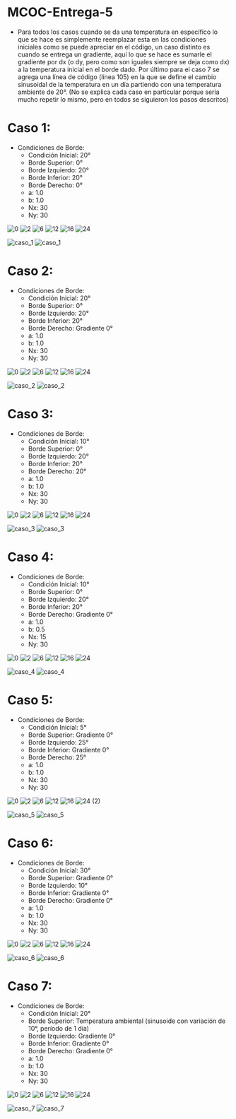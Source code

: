 # MCOC-Entrega-5


* Para todos los casos cuando se da una temperatura en específico lo que se hace es simplemente reemplazar esta en las condiciones iniciales como se puede apreciar en el código, un caso distinto es cuando se entrega un gradiente, aquí lo que se hace es sumarle el gradiente por dx (o dy, pero como son iguales siempre se deja como dx) a la temperatura inicial en el borde dado. Por último para el caso 7 se agrega una línea de código (línea 105) en la que se define el cambio sinusoidal de la temperatura en un día partiendo con una temperatura ambiente de 20°.     (No se explica cada caso en particular porque sería mucho repetir lo mismo, pero en todos se siguieron los pasos descritos)

# Caso 1:
* Condiciones de Borde:
  * Condición Inicial: 20°
  * Borde Superior: 0°
  * Borde Izquierdo: 20°
  * Borde Inferior: 20°
  * Borde Derecho: 0°
  * a: 1.0
  * b: 1.0
  * Nx: 30
  * Ny: 30
  
![0](https://user-images.githubusercontent.com/69210578/98312108-c0d73800-1faf-11eb-809e-aafa21a02342.png)
![2](https://user-images.githubusercontent.com/69210578/98312112-c16fce80-1faf-11eb-8835-67109d159171.png)
![6](https://user-images.githubusercontent.com/69210578/98312114-c2086500-1faf-11eb-8015-18c78ba10dd2.png) 
![12](https://user-images.githubusercontent.com/69210578/98312116-c2a0fb80-1faf-11eb-8a54-738e739ee7c5.png)
![16](https://user-images.githubusercontent.com/69210578/98312117-c2a0fb80-1faf-11eb-91d8-df940a5d2099.png)
![24](https://user-images.githubusercontent.com/69210578/98312119-c3399200-1faf-11eb-88a4-a73a5594ef4a.png)

![caso_1](https://user-images.githubusercontent.com/69210578/98313618-02b5ad80-1fb3-11eb-9782-b38adb55df89.png)
![caso_1](https://user-images.githubusercontent.com/69210578/98310779-a059ae80-1fac-11eb-85c5-2d71c9177df8.gif)


# Caso 2:
* Condiciones de Borde:
  * Condición Inicial: 20°
  * Borde Superior: 0°
  * Borde Izquierdo: 20°
  * Borde Inferior: 20°
  * Borde Derecho: Gradiente 0°
  * a: 1.0
  * b: 1.0
  * Nx: 30
  * Ny: 30
  
  
![0](https://user-images.githubusercontent.com/69210578/98312200-fb40d500-1faf-11eb-87da-f0cffcd5c474.png)
![2](https://user-images.githubusercontent.com/69210578/98312202-fb40d500-1faf-11eb-889b-23a0b6b27982.png)
![6](https://user-images.githubusercontent.com/69210578/98312204-fbd96b80-1faf-11eb-9e3f-45cb61972d81.png)
![12](https://user-images.githubusercontent.com/69210578/98312194-fa0fa800-1faf-11eb-9359-bd3eb57d57c4.png)
![16](https://user-images.githubusercontent.com/69210578/98312197-faa83e80-1faf-11eb-8526-290d21b0c61a.png)
![24](https://user-images.githubusercontent.com/69210578/98312198-faa83e80-1faf-11eb-9ecb-2a42430f07d3.png)
  
![caso_2](https://user-images.githubusercontent.com/69210578/98313628-06493480-1fb3-11eb-931a-8073953778d4.png)
![caso_2](https://user-images.githubusercontent.com/69210578/98310797-aa7bad00-1fac-11eb-8e58-100ee4978f30.gif)


# Caso 3:
* Condiciones de Borde:
  * Condición Inicial: 10°
  * Borde Superior: 0°
  * Borde Izquierdo: 20°
  * Borde Inferior: 20°
  * Borde Derecho: 20°
  * a: 1.0
  * b: 1.0
  * Nx: 30
  * Ny: 30
 
![0](https://user-images.githubusercontent.com/69210578/98312281-1dd2ee00-1fb0-11eb-8192-47b8fe6590c1.png)
![2](https://user-images.githubusercontent.com/69210578/98312283-1e6b8480-1fb0-11eb-91b9-3b1c266c2a39.png)
![6](https://user-images.githubusercontent.com/69210578/98312284-1e6b8480-1fb0-11eb-8b1e-a84f1538f471.png)
![12](https://user-images.githubusercontent.com/69210578/98312277-1ca1c100-1fb0-11eb-889d-f9ce7811c347.png)
![16](https://user-images.githubusercontent.com/69210578/98312278-1d3a5780-1fb0-11eb-9453-107368e67975.png)
![24](https://user-images.githubusercontent.com/69210578/98312279-1dd2ee00-1fb0-11eb-9723-d51c4b9e946a.png)


![caso_3](https://user-images.githubusercontent.com/69210578/98313635-0a755200-1fb3-11eb-9f9f-dddc31c4e313.png)
![caso_3](https://user-images.githubusercontent.com/69210578/98310827-b6676f00-1fac-11eb-8de5-a6ce6801a8b2.gif)


# Caso 4:
* Condiciones de Borde:
  * Condición Inicial: 10°
  * Borde Superior: 0°
  * Borde Izquierdo: 20°
  * Borde Inferior: 20°
  * Borde Derecho: Gradiente 0°
  * a: 1.0
  * b: 0.5
  * Nx: 15
  * Ny: 30
  
 
![0](https://user-images.githubusercontent.com/69210578/98312319-38a56280-1fb0-11eb-83d7-6721a6351b10.png)
![2](https://user-images.githubusercontent.com/69210578/98312320-393df900-1fb0-11eb-98ef-f534ebf82266.png)
![6](https://user-images.githubusercontent.com/69210578/98312321-39d68f80-1fb0-11eb-9e2a-ffb99f870c77.png)
![12](https://user-images.githubusercontent.com/69210578/98312313-37743580-1fb0-11eb-93d7-4ba1aca94a23.png)
![16](https://user-images.githubusercontent.com/69210578/98312316-380ccc00-1fb0-11eb-857c-08fff942d571.png)
![24](https://user-images.githubusercontent.com/69210578/98312317-38a56280-1fb0-11eb-8531-8ce2fe060c36.png)

![caso_4](https://user-images.githubusercontent.com/69210578/98313638-0ba67f00-1fb3-11eb-9272-a621d86947bb.png)
![caso_4](https://user-images.githubusercontent.com/69210578/98310837-bb2c2300-1fac-11eb-9397-e03d91d09f72.gif)


# Caso 5:
* Condiciones de Borde:
  * Condición Inicial: 5°
  * Borde Superior: Gradiente 0°
  * Borde Izquierdo: 25°
  * Borde Inferior: Gradiente 0°
  * Borde Derecho: 25°
  * a: 1.0
  * b: 1.0
  * Nx: 30
  * Ny: 30


![0](https://user-images.githubusercontent.com/69210578/98312350-4d81f600-1fb0-11eb-86de-5a24a4506ca2.png)
![2](https://user-images.githubusercontent.com/69210578/98312351-4d81f600-1fb0-11eb-9f4f-5eac9cabbfbe.png)
![6](https://user-images.githubusercontent.com/69210578/98312353-4e1a8c80-1fb0-11eb-9224-b6a9672223f7.png)
![12](https://user-images.githubusercontent.com/69210578/98312345-4c50c900-1fb0-11eb-830c-a5a8314c72f6.png)
![16](https://user-images.githubusercontent.com/69210578/98312347-4ce95f80-1fb0-11eb-95b6-2149f48f34bf.png)
![24 (2)](https://user-images.githubusercontent.com/69210578/98312348-4ce95f80-1fb0-11eb-994b-f9f0c94130cd.png)


![caso_5](https://user-images.githubusercontent.com/69210578/98313643-0d704280-1fb3-11eb-9129-a02cee3a09b9.png)
![caso_5](https://user-images.githubusercontent.com/69210578/98310847-c1220400-1fac-11eb-8880-9c01786ecce0.gif)


# Caso 6:
* Condiciones de Borde:
  * Condición Inicial: 30°
  * Borde Superior: Gradiente 0°
  * Borde Izquierdo: 10°
  * Borde Inferior: Gradiente 0°
  * Borde Derecho: Gradiente 0°
  * a: 1.0
  * b: 1.0
  * Nx: 30
  * Ny: 30
  
  
![0](https://user-images.githubusercontent.com/69210578/98312395-638fb680-1fb0-11eb-9e58-7e8848f20629.png)
![2](https://user-images.githubusercontent.com/69210578/98312396-638fb680-1fb0-11eb-9b8f-04a0702b0cb5.png)
![6](https://user-images.githubusercontent.com/69210578/98312397-64284d00-1fb0-11eb-8f49-d141824d5430.png)
![12](https://user-images.githubusercontent.com/69210578/98312390-625e8980-1fb0-11eb-92f2-f1a0ef42fb46.png)
![16](https://user-images.githubusercontent.com/69210578/98312392-62f72000-1fb0-11eb-9c1f-7e366f4c3fcb.png)
![24](https://user-images.githubusercontent.com/69210578/98312394-62f72000-1fb0-11eb-9bac-dbf5f1aa5a9a.png)

![caso_6](https://user-images.githubusercontent.com/69210578/98313645-0f3a0600-1fb3-11eb-8528-756ed42fead3.png)
![caso_6](https://user-images.githubusercontent.com/69210578/98310857-c8491200-1fac-11eb-91a7-8ce775ebdfc4.gif)

# Caso 7:
* Condiciones de Borde:
  * Condición Inicial: 20°
  * Borde Superior: Temperatura ambiental (sinusoide con variación de 10°, período de 1 día)
  * Borde Izquierdo: Gradiente 0°
  * Borde Inferior: Gradiente 0°
  * Borde Derecho: Gradiente 0°
  * a: 1.0
  * b: 1.0
  * Nx: 30
  * Ny: 30
  
  
![0](https://github.com/ooyarce/MCOC---Entrega-5/blob/main/Caso%207/Resultados/frame_0000.png)
![2](https://user-images.githubusercontent.com/69210578/98312396-638fb680-1fb0-11eb-9b8f-04a0702b0cb5.png)
![6](https://user-images.githubusercontent.com/69210578/98312397-64284d00-1fb0-11eb-8f49-d141824d5430.png)
![12](https://user-images.githubusercontent.com/69210578/98312390-625e8980-1fb0-11eb-92f2-f1a0ef42fb46.png)
![16](https://user-images.githubusercontent.com/69210578/98312392-62f72000-1fb0-11eb-9c1f-7e366f4c3fcb.png)
![24](https://user-images.githubusercontent.com/69210578/98312394-62f72000-1fb0-11eb-9bac-dbf5f1aa5a9a.png)

![caso_7](https://user-images.githubusercontent.com/69210578/98313645-0f3a0600-1fb3-11eb-8528-756ed42fead3.png)
![caso_7](https://user-images.githubusercontent.com/69210578/98310857-c8491200-1fac-11eb-91a7-8ce775ebdfc4.gif)


